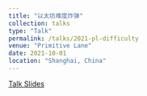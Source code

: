```yaml
---
title: "以太坊难度炸弹"
collection: talks
type: "Talk"
permalink: /talks/2021-pl-difficulty
venue: "Primitive Lane"
date: 2021-10-01
location: "Shanghai, China"
---
```


[Talk Slides](https://winkyzhao.github.io/files/2021-difficulty.pdf)
